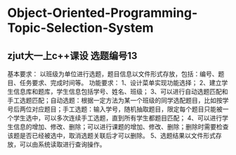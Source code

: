 # Object-Oriented-Programming-Topic-Selection-System
## zjut大一上c++课设 选题编号13
基本要求：
以班级为单位进行选题，题目信息以文件形式存放，包括：编号、题目、任务要求、完成时间等。
功能要求：
1、设计菜单实现功能选择；
2、建立学生信息库和题库，学生信息包括学号、姓名、班级；
3、可以进行自动选题匹配和手工选题匹配；自动选题：根据一定方法为某一个班级的同学选配题目，比如按学号后两位对应题目；手工选题：输入学号，随机抽取题目，限定每个题目只能被一个学生选中，可以多次连续手工选题，直到所有学生都题目匹配；
4、可以进行学生信息的增加、修改、删除；可以进行课题的增加、修改、删除；删除时需要检查该题是否已经被选中，取消选题关联后才可以删除。
5、选题结果以文件形式存放，可以由系统读取进行查询操作。
